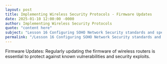 ```yaml
---
layout: post
title: Implementing Wireless Security Protocols - Firmware Updates
date: 2025-01-10 12:00:00 -0000
author: Implementing Wireless Security Protocols
quote: "content here"
subject: "Lesson 16 Configuring SOHO Network Security standards and specifications"
permalink: "/Lesson 16 Configuring SOHO Network Security standards and specifications/Implementing Wireless Security Protocols/Implementing Wireless Security Protocols - Firmware Updates"
---
```


Firmware Updates: Regularly updating the firmware of wireless routers is essential to protect against known vulnerabilities and security exploits.
